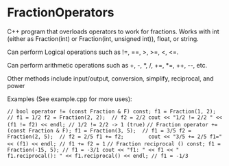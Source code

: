 # FractionOperators
C++ program that overloads operators to work for fractions. Works with int (either as Fraction(int) or Fraction(int, unsigned int)), float, or string.

Can perform Logical operations such as !=, ==, >, >=, <, <=.

Can perform arithmetic operations such as +, -, *, /, +=, *=, ++, --, etc. 

Other methods include input/output, conversion, simplify, reciprocal, and power

Examples (See example.cpp for more uses):

`
  // bool operator != (const Fraction & F) const;
	f1 = Fraction(1, 2);  // f1 = 1/2
	f2 = Fraction(2, 2);  // f2 = 2/2
	cout << "1/2 != 2/2 " << (f1 != f2) << endl;
  // 1/2 != 2/2 -> 1 (true)
`
`
  // Fraction operator += (const Fraction & F);
	f1 = Fraction(3, 5);  // f1 = 3/5
	f2 = Fraction(2, 5);  // f2 = 2/5
	f1 += f2;       
	cout << "3/5 += 2/5 f1=" << (f1) << endl;
  // f1 += f2 = 1
`
`
	// Fraction reciprocal () const;
	f1 = Fraction(-15, 5); // f1 = -3/1
	cout << "f1: " << f1 << " f1.reciprocal(): " << f1.reciprocal() << endl;
  // f1 = -1/3
`
